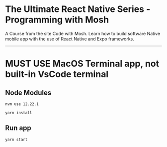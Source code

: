 # The Ultimate React Native Series - Programming with Mosh

A Course from the site Code with Mosh. Learn how to build software Native mobile app with the use of React Native and Expo frameworks.

---

# MUST USE MacOS Terminal app, not built-in VsCode terminal

## Node Modules

`nvm use 12.22.1`

`yarn install`

## Run app

`yarn start`
